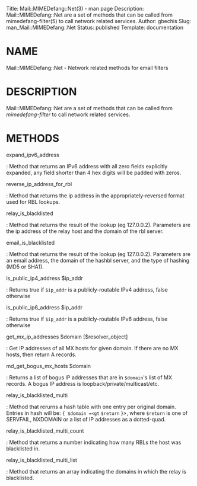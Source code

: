 Title: Mail::MIMEDefang::Net(3) - man page
Description: Mail::MIMEDefang::Net are a set of methods that can be called from mimedefang-filter(5) to call network related services.
Author: gbechis
Slug: man_Mail::MIMEDefang::Net
Status: published
Template: documentation

# NAME

Mail::MIMEDefang::Net - Network related methods for email filters

# DESCRIPTION

Mail::MIMEDefang::Net are a set of methods that can be called from
*mimedefang-filter* to call network related services.

# METHODS

expand_ipv6_address

:   Method that returns an IPv6 address with all zero fields explicitly
    expanded, any field shorter than 4 hex digits will be padded with
    zeros.

reverse_ip_address_for_rbl

:   Method that returns the ip address in the appropriately-reversed
    format used for RBL lookups.

relay_is_blacklisted

:   Method that returns the result of the lookup (eg 127.0.0.2).
    Parameters are the ip address of the relay host and the domain of
    the rbl server.

email_is_blacklisted

:   Method that returns the result of the lookup (eg 127.0.0.2).
    Parameters are an email address, the domain of the hashbl server,
    and the type of hashing (MD5 or SHA1).

is_public_ip4_address $ip_addr

:   Returns true if `$ip_addr` is a publicly-routable IPv4 address,
    false otherwise

is_public_ip6_address $ip_addr

:   Returns true if `$ip_addr` is a publicly-routable IPv6 address,
    false otherwise

get_mx_ip_addresses $domain \[\$resolver_object\]

:   Get IP addresses of all MX hosts for given domain. If there are no
    MX hosts, then return A records.

md_get_bogus_mx_hosts $domain

:   Returns a list of bogus IP addresses that are in `$domain`\'s list
    of MX records. A bogus IP address is loopback/private/multicast/etc.

relay_is_blacklisted_multi

:   Method that rerurns a hash table with one entry per original domain.
    Entries in hash will be: `{ $domain =<gt` `$return` }>, where
    `$return` is one of SERVFAIL, NXDOMAIN or a list of IP addresses as
    a dotted-quad.

relay_is_blacklisted_multi_count

:   Method that returns a number indicating how many RBLs the host was
    blacklisted in.

relay_is_blacklisted_multi_list

:   Method that returns an array indicating the domains in which the
    relay is blacklisted.
